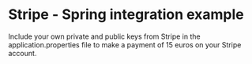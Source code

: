 
# Stripe - Spring integration example

Include your own private and public keys from Stripe in the application.properties file
to make a payment of 15 euros on your Stripe account.

